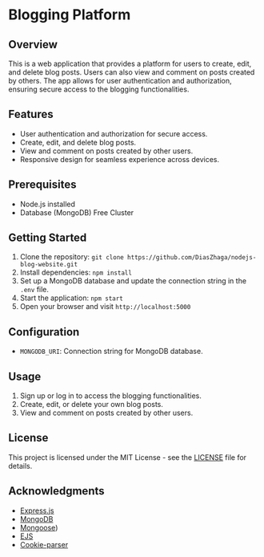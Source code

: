 # Blogging Platform

## Overview
This is a web application that provides a platform for users to create, edit, and delete blog posts. Users can also view and comment on posts created by others. The app allows for user authentication and authorization, ensuring secure access to the blogging functionalities.

## Features
- User authentication and authorization for secure access.
- Create, edit, and delete blog posts.
- View and comment on posts created by other users.
- Responsive design for seamless experience across devices.

## Prerequisites
- Node.js installed
- Database (MongoDB) Free Cluster

## Getting Started
1. Clone the repository: `git clone https://github.com/DiasZhaga/nodejs-blog-website.git`
2. Install dependencies: `npm install`
3. Set up a MongoDB database and update the connection string in the `.env` file.
4. Start the application: `npm start`
5. Open your browser and visit `http://localhost:5000`

## Configuration
- `MONGODB_URI`: Connection string for MongoDB database.

## Usage
1. Sign up or log in to access the blogging functionalities.
2. Create, edit, or delete your own blog posts.
3. View and comment on posts created by other users.

## License
This project is licensed under the MIT License - see the [LICENSE](LICENSE) file for details.

## Acknowledgments
- [Express.js](https://expressjs.com/)
- [MongoDB](https://www.mongodb.com/)
- [Mongoose](https://mongoosejs.com/))
- [EJS](https://ejs.co/)
- [Cookie-parser](https://www.npmjs.com/package/cookie-parser)

